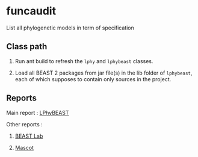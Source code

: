 # funcaudit

List all phylogenetic models in term of specification

## Class path

1. Run ant build to refresh the `lphy` and `lphybeast` classes.

2. Load all BEAST 2 packages from jar file(s) in the lib folder of `lphybeast`, 
each of which supposes to contain only sources in the project. 

## Reports

Main report : [LPhyBEAST](lphybeast.md)

Other reports :

1. [BEAST Lab](lphybeastlab.md)

2. [Mascot](lphymascot.md)

